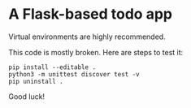 # A Flask-based todo app

Virtual environments are highly recommended. 

This code is mostly broken.  Here are steps to test it:

```
pip install --editable .
python3 -m unittest discover test -v 
pip uninstall .
```

Good luck!